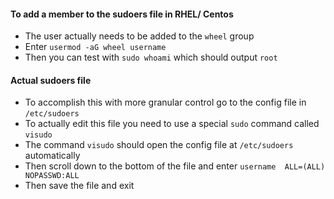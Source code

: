 #### To add a member to the sudoers file in RHEL/ Centos
- The user actually needs to be added to the `wheel` group
- Enter `usermod -aG wheel username`
- Then you can test with `sudo whoami` which should output `root`

#### Actual sudoers file
- To accomplish this with more granular control go to the config file in `/etc/sudoers`
- To actually edit this file you need to use a special `sudo` command called `visudo`
- The command `visudo` should open the config file at `/etc/sudoers` automatically
- Then scroll down to the bottom of the file and enter `username  ALL=(ALL) NOPASSWD:ALL`
- Then save the file and exit
